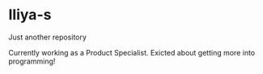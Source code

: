 # Iliya-s
Just another repository 

Currently working as a Product Specialist. Exicted about getting more into programming!
